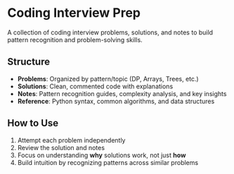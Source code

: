 # Coding Interview Prep

A collection of coding interview problems, solutions, and notes to build pattern recognition and problem-solving skills.

## Structure

- **Problems**: Organized by pattern/topic (DP, Arrays, Trees, etc.)
- **Solutions**: Clean, commented code with explanations
- **Notes**: Pattern recognition guides, complexity analysis, and key insights
- **Reference**: Python syntax, common algorithms, and data structures

## How to Use

1. Attempt each problem independently
2. Review the solution and notes
3. Focus on understanding **why** solutions work, not just **how**
4. Build intuition by recognizing patterns across similar problems
